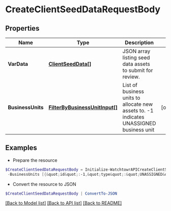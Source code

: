 # CreateClientSeedDataRequestBody
## Properties

Name | Type | Description | Notes
------------ | ------------- | ------------- | -------------
**VarData** | [**ClientSeedData[]**](ClientSeedData.md) | JSON array listing seed data assets to submit for review. | 
**BusinessUnits** | [**FilterByBusinessUnitInput[]**](FilterByBusinessUnitInput.md) | List of business units to allocate new assets to. -1 indicates UNASSIGNED business unit | [optional] 

## Examples

- Prepare the resource
```powershell
$CreateClientSeedDataRequestBody = Initialize-WatchtowrAPICreateClientSeedDataRequestBody  -VarData [{&quot;title&quot;:&quot;Main Website&quot;,&quot;type&quot;:&quot;subdomain&quot;,&quot;value&quot;:&quot;www.watchTowr.com&quot;},{&quot;title&quot;:&quot;Labs Blog IP&quot;,&quot;type&quot;:&quot;ip&quot;,&quot;value&quot;:&quot;123.123.123.123&quot;}] `
 -BusinessUnits [{&quot;id&quot;:-1,&quot;type&quot;:&quot;UNASSIGNED&quot;}]
```

- Convert the resource to JSON
```powershell
$CreateClientSeedDataRequestBody | ConvertTo-JSON
```

[[Back to Model list]](../README.md#documentation-for-models) [[Back to API list]](../README.md#documentation-for-api-endpoints) [[Back to README]](../README.md)

